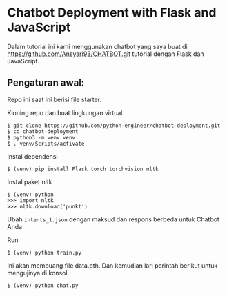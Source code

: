 # Chatbot Deployment with Flask and JavaScript

Dalam tutorial ini kami menggunakan chatbot yang saya buat di https://github.com/Ansyari93/CHATBOT.git tutorial dengan Flask dan JavaScript.

## Pengaturan awal:
Repo ini saat ini berisi file starter.

Kloning repo dan buat lingkungan virtual
```
$ git clone https://github.com/python-engineer/chatbot-deployment.git
$ cd chatbot-deployment
$ python3 -m venv venv
$ . venv/Scripts/activate
```
Instal dependensi
```
$ (venv) pip install Flask torch torchvision nltk
```
Instal paket nltk
```
$ (venv) python
>>> import nltk
>>> nltk.download('punkt')
```
Ubah `intents_1.json` dengan maksud dan respons berbeda untuk Chatbot Anda

Run
```
$ (venv) python train.py
```
Ini akan membuang file data.pth. Dan kemudian lari
perintah berikut untuk mengujinya di konsol.

```
$ (venv) python chat.py
```
